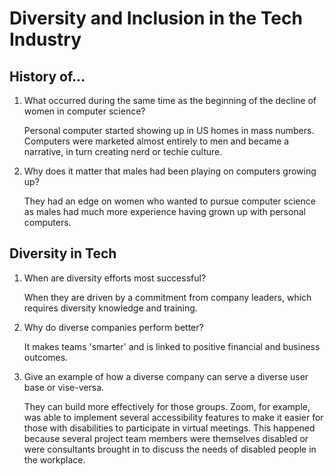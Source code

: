# Diversity and Inclusion in the Tech Industry

## History of...

1. What occurred during the same time as the beginning of the decline of women in computer science?

    Personal computer started showing up in US homes in mass numbers. Computers were marketed almost entirely to men and became a narrative, in turn creating nerd or techie culture.

2. Why does it matter that males had been playing on computers growing up?

    They had an edge on women who wanted to pursue computer science as males had much more experience having grown up with personal computers.

## Diversity in Tech

1. When are diversity efforts most successful?

    When they are driven by a commitment from company leaders, which requires diversity knowledge and training.

2. Why do diverse companies perform better?

    It makes teams 'smarter' and is linked to positive financial and business outcomes.

3. Give an example of how a diverse company can serve a diverse user base or vise-versa.

    They can build more effectively for those groups. Zoom, for example, was able to implement several accessibility features to make it easier for those with disabilities to participate in virtual meetings. This happened because several project team members were themselves disabled or were consultants brought in to discuss the needs of disabled people in the workplace.